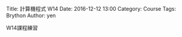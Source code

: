 Title: 計算機程式 W14
Date: 2016-12-12 13:00
Category: Course
Tags: Brython
Author: yen

W14課程練習

<!--PELICAN_END-SUMMARY -->

<!-- 導入 Brython 標準程式庫 -->

<script type="text/javascript" 
    src="https://cdn.rawgit.com/brython-dev/brython/master/www/src/brython_dist.js">
</script>

<!-- 啟動 Brython -->
<script>
window.onload=function(){
brython(1);
}
</script>

<!-- 以下實際利用  Brython 畫圖 -->
<div id="ex1"></div>
<script type="  
hord1" width="600" height="400"></canvas>
from browser import document as doc
import math
</script>
</pre>

